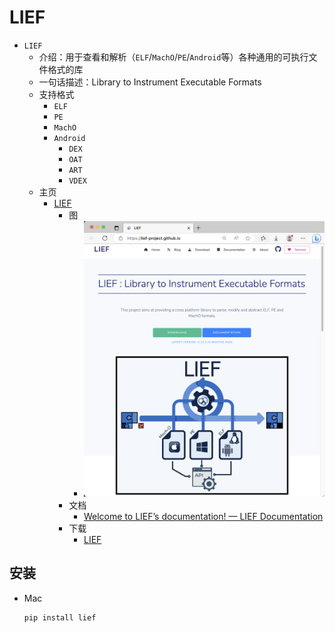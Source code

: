 # LIEF

* `LIEF`
  * 介绍：用于查看和解析（`ELF`/`MachO`/`PE`/`Android`等）各种通用的可执行文件格式的库
  * 一句话描述：Library to Instrument Executable Formats
  * 支持格式
    * `ELF`
    * `PE`
    * `MachO`
    * `Android`
      * `DEX`
      * `OAT`
      * `ART`
      * `VDEX`
  * 主页
    * [LIEF](https://lief-project.github.io/)
      * 图
        * ![lief_homepage](../../assets/img/lief_homepage.png)
      * 文档
        * [Welcome to LIEF’s documentation! — LIEF Documentation](https://lief-project.github.io//doc/latest/)
      * 下载
        * [LIEF](https://lief-project.github.io/download/)

## 安装

* Mac
  ```bash
  pip install lief
  ```
